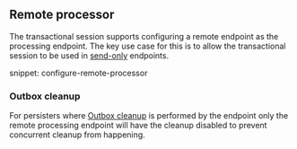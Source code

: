 ## Remote processor 

The transactional session supports configuring a remote endpoint as the processing endpoint. The key use case for this is to allow the transactional session to be used in [send-only](/nservicebus/hosting/#self-hosting-send-only-hosting) endpoints.

snippet: configure-remote-processor

### Outbox cleanup

For persisters where [Outbox cleanup](/nservicebus/outbox/#outbox-expiration-duration) is performed by the endpoint only the remote processing endpoint will have the cleanup disabled to prevent concurrent cleanup from happening.
